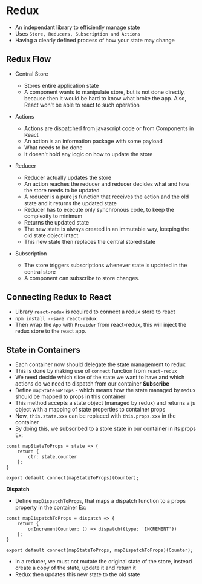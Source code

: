 Redux
===

- An independant library to efficiently manage state
- Uses `Store, Reducers, Subscription and Actions`
- Having a clearly defined process of how your state may change

Redux Flow
---

- Central Store
	- Stores entire application state
	- A component wants to manipulate store, but is not done directly, because then it would be hard to know what broke the app. Also, React won't be able to react to such operation

- Actions
	- Actions are dispatched from javascript code or from Components in React
	- An action is an information package with some payload
	- What needs to be done
	- It doesn't hold any logic on how to update the store

- Reducer
	- Reducer actually updates the store
	- An action reaches the reducer and reducer decides what and how the store needs to be updated
	- A reducer is a pure js function that receives the action and the old state and it returns the updated state
	- Reducer has to execute only synchronous code, to keep the complexity to minimum
	- Returns the updated state
	- The new state is always created in an immutable way, keeping the old state object intact
	- This new state then replaces the central stored state 

- Subscription
	- The store triggers subscriptions whenever state is updated in the central store
	- A component can subscribe to store changes.

Connecting Redux to React
---

- Library `react-redux` is required to connect a redux store to react
- `npm install --save react-redux`
- Then wrap the `App` with `Provider` from react-redux, this will inject the redux store to the react app.

State in Containers
---

- Each container now should delegate the state management to redux
- This is done by making use of `connect` function from `react-redux`
- We need decide which slice of the state we want to have and which actions do we need to dispatch from our container
**Subscribe**
- Define `mapStateToProps` - which means how the state managed by redux should be mapped to props in this container
- This method accepts a state object (managed by redux) and returns a js object with a mapping of state properties to container props
- Now, `this.state.xxx` can be replaced with `this.props.xxx` in the container
- By doing this, we subscribed to a store state in our container in its props
Ex:
```
const mapStateToProps = state => {
    return {
        ctr: state.counter
    };
} 

export default connect(mapStateToProps)(Counter);
```
**Dispatch**
- Define `mapDispatchToProps`, that maps a dispatch function to a props property in the container
Ex:
```
const mapDispatchToProps = dispatch => {
    return {
        onIncrementCounter: () => dispatch({type: 'INCREMENT'})
    };
}

export default connect(mapStateToProps, mapDispatchToProps)(Counter);
```

- In a reducer, we must not mutate the original state of the store, instead create a copy of the state, update it and return it
- Redux then updates this new state to the old state